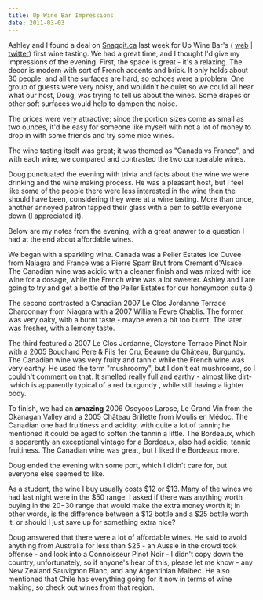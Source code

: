```yaml
---
title: Up Wine Bar Impressions
date: 2011-03-03
---
```


Ashley and I found a deal on [Snaggit.ca](http://snaggit.ca/) last week for Up Wine Bar's ( [web](http://upwinebar.ca/) | [twitter](http://twitter.com/#!/upwinebar)) first wine tasting. We had a great time, and I thought I'd give my impressions of the evening. First, the space is great - it's a relaxing. The decor is modern with sort of French accents and brick. It only holds about 30 people, and all the surfaces are hard, so echoes were a problem. One group of guests were very noisy, and wouldn't be quiet so we could all hear what our host, Doug, was trying to tell us about the wines. Some drapes or other soft surfaces would help to dampen the noise.

The prices were very attractive; since the portion sizes come as small as two ounces, it'd be easy for someone like myself with not a lot of money to drop in with some friends and try some nice wines.

The wine tasting itself was great; it was themed as "Canada vs France", and with each wine, we compared and contrasted the two comparable wines.

Doug punctuated the evening with trivia and facts about the wine we were drinking and the wine making process. He was a pleasant host, but I feel like some of the people there were less interested in the wine then the should have been, considering they were at a wine tasting. More than once, another annoyed patron tapped their glass with a pen to settle everyone down (I appreciated it).

Below are my notes from the evening, with a great answer to a question I had at the end about affordable wines.

We began with a sparkling wine. Canada was a Peller Estates Ice Cuvee from Naiagra and France was a Pierre Sparr Brut from Cremant d'Alsace. The Canadian wine was acidic with a cleaner finish and was mixed with ice wine for a dosage, while the French wine was a lot sweeter. Ashley and I are going to try and get a bottle of the Peller Estates for our honeymoon suite :)

The second contrasted a Canadian 2007 Le Clos Jordanne Terrace Chardonnay from Niagara with a 2007 William Fevre Chablis. The former was very oaky, with a burnt taste - maybe even a bit too burnt. The later was fresher, with a lemony taste.

The third featured a 2007 Le Clos Jordanne, Claystone Terrace Pinot Noir with a 2005 Bouchard Pere & Fils 1er Cru, Beaune du Château, Burgundy. The Canadian wine was very fruity and tannic while the French wine was very earthy. He used the term "mushroomy", but I don't eat mushrooms, so I couldn't comment on that. It smelled really full and earthy - almost like dirt- &nbsp;which is apparently typical of a red burgundy , while still having a lighter body.

To finish, we had an **amazing** 2006 Osoyoos Larose, Le Grand Vin from the Okanagan Valley and a 2005&nbsp;Château Brillette from Moulis en Médoc. The Canadian one had fruitiness and acidity, with quite a lot of tannin; he mentioned it could be aged to soften the tannin a little. The Bordeaux, which is apparently an exceptional vintage for a Bordeaux, also had acidic, tannic fruitiness. The Canadian wine was great, but I liked the Bordeaux more.

Doug ended the evening with some port, which I didn't care for, but everyone else seemed to like.

As a student, the wine I buy usually costs $12 or $13. Many of the wines we had last night were in the $50 range. I asked if there was anything worth buying in the $20-$30 range that would make the extra money worth it; in other words, is the difference between a $12 bottle and a $25 bottle worth it, or should I just save up for something extra nice?

Doug answered that there were a lot of affordable wines. He said to avoid anything from Australia for less than $25 - an Aussie in the crowd took offense - and look into a&nbsp;Connoisseur Pinot Noir - I didn't copy down the country, unfortunately, so if anyone's hear of this, please let me know - any New Zealand Sauvignon Blanc, and any&nbsp;Argentinian&nbsp;Malbec. He also mentioned that Chile has everything going for it now in terms of wine making, so check out wines from that region.
